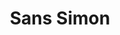 ---
ee_id_thing: '165'
site: '1'
type: '2'
inv_num: 2004-008
add_credit:
url: 2004-008-sans-simon
title: Sans Simon
year: '2004'
display_year: '2004'
medium: Video
dims:
pitch: 'Simon and Garfunkel minus Simon. '
ps:
live_url:
youtube:
https://github.com/coryarcangel/alu:
imgs: sans-simon-2004-008-database-still-2_1.jpg
subheading: "(Video)"
download:
commission:
related: "[40] 2004-014 Sans Simon - 2004-014-sans-simon"
layout: things-i-made
---